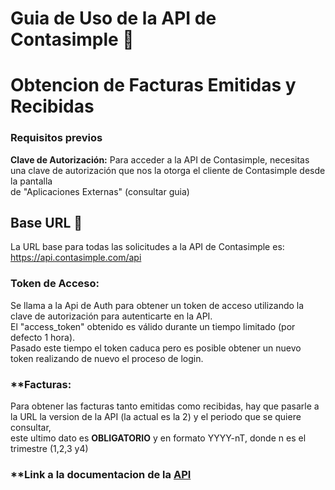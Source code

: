 # Guia de Uso de la API de Contasimple  :floppy_disk:

# Obtencion de Facturas Emitidas y Recibidas 

 ### Requisitos previos <br>
 **Clave de Autorización:** Para acceder a la API de Contasimple, necesitas una clave de autorización que nos la otorga el cliente de Contasimple desde la pantalla <br>
 de "Aplicaciones Externas" (consultar guia) <br>

## Base URL :electric_plug:
La URL base para todas las solicitudes a la API de Contasimple es: https://api.contasimple.com/api<br>

 ### **Token de Acceso:**<br> 
 Se llama a la Api de Auth para obtener un token de acceso utilizando la clave de autorización para autenticarte en la API. <br>
 El "access_token" obtenido es válido durante un tiempo limitado (por defecto 1 hora). <br>
 Pasado este tiempo el token caduca pero es posible obtener un nuevo token realizando de nuevo el proceso de login. <br>


### **Facturas: <br>
Para obtener las facturas tanto emitidas como recibidas, hay que pasarle a la URL la version de la API (la actual es la 2) y el periodo que se quiere consultar, <br>
este ultimo dato es **OBLIGATORIO** y en formato YYYY-nT, donde n es el trimestre (1,2,3 y4) <br>

### **Link a la documentacion de la [API](https://api.contasimple.com/swagger/ui/index)<br>




   



